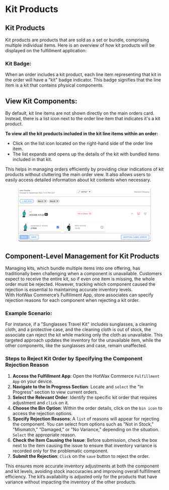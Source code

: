 # Kit Products

## Kit Products

Kit products are products that are sold as a set or bundle, comprising multiple individual items. Here is an overview of how kit products will be displayed on the fulfillment application:

### Kit Badge:

When an order includes a kit product, each line item representing that kit in the order will have a "kit" badge indicator. This badge signifies that the line item is a kit that contains physical components.

## View Kit Components:

By default, kit line items are not shown directly on the main orders card. Instead, there is a list icon next to the order line item that indicates it's a kit product.

**To view all the kit products included in the kit line items within an order:**

* Click on the list icon located on the right-hand side of the order line item.
* The list expands and opens up the details of the kit with bundled items included in that kit.

This helps in managing orders efficiently by providing clear indications of kit products without cluttering the main order view. It also allows users to easily access detailed information about kit contents when necessary.

<figure><img src="../.gitbook/assets/fulfillment-dev.hotwax.io_in-progress (3) 2.png" alt=""><figcaption></figcaption></figure>

## Component-Level Management for Kit Products

Managing kits, which bundle multiple items into one offering, has traditionally been challenging when a component is unavailable. Customers expect to receive the entire kit, so if even one item is missing, the whole order must be rejected. However, tracking which component caused the rejection is essential to maintaining accurate inventory levels.  
With HotWax Commerce’s Fulfillment App, store associates can specify rejection reasons for each component when rejecting a kit order.

### Example Scenario: 
For instance, if a "Sunglasses Travel Kit" includes sunglasses, a cleaning cloth, and a protective case, and the cleaning cloth is out of stock, the associate can reject the kit while marking only the cloth as unavailable. This targeted approach updates the inventory for the unavailable item, while the other components, like the sunglasses and case, remain unaffected.

### Steps to Reject Kit Order by Specifying the Component Rejection Reason
1. **Access the Fulfillment App**: Open the HotWax Commerce `Fulfillment App` on your device.
2. **Navigate to the In Progress Section**: Locate and `select` the "In Progress" section to view current orders.
3. **Select the Relevant Order**: Identify the specific kit order that requires adjustment and `click` on it.
4. **Choose the Bin Option**: Within the order details, click on the `bin icon` to access the rejection options.
5. **Specify Rejection Reasons**: A `list` of reasons will appear for rejecting the component. You can select from options such as "Not in Stock," "Mismatch," "Damaged," or "No Variance," depending on the situation. `Select` the appropriate reason.
6. **Check the Item Causing the Issue**: Before submission, check the box next to the item causing the issue to ensure that inventory variance is recorded only for the problematic component.
7. **Submit the Rejection**: `Click` on the `save` button to reject the order.

This ensures more accurate inventory adjustments at both the component and kit levels, avoiding stock inaccuracies and improving overall fulfillment efficiency. The kit’s availability is adjusted only for the products that have variance without impacting the inventory of the other products.
